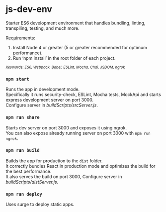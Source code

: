# js-dev-env
Starter ES6 development environment that handles bundling, linting, transpiling, testing, and much more.<br>


Requirements:
1. Install Node 4 or greater (5 or greater recommended for optimum performance).<br>
2. Run ‘npm install’ in the root folder of each project.<br>

<sub><i>Keywords: ES6, Webpack, Babel, ESLint, Mocha, Chai, JSDOM, ngrok </i></sub>
<br>
### `npm start`
Runs the app in development mode.<br>
Specifically it runs security-check, ESLint, Mocha tests, MockApi and starts express development server on port 3000.<br>
Configure server in <i>buildScripts/srcServer.js</i>.

### `npm run share`
Starts dev server on port 3000 and exposes it using ngrok.<br>
You can also expose already running server on port 3000 with `npm run ngrok`.

### `npm run build`
Builds the app for production to the `dist` folder.<br>
It correctly bundles React in production mode and optimizes the build for the best performance.<br>
It also serves the build on port 3000, Configure server in <i>buildScripts/distServer.js</i>.

### `npm run deploy`
Uses surge to deploy static apps.
